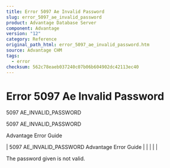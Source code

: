 ```yaml
---
title: Error 5097 Ae Invalid Password
slug: error_5097_ae_invalid_password
product: Advantage Database Server
component: Advantage
version: "12"
category: Reference
original_path_html: error_5097_ae_invalid_password.htm
source: Advantage CHM
tags:
  - error
checksum: 562c78eaeb037240c07b06b604902dc42113ec40
---
```


# Error 5097 Ae Invalid Password

5097 AE\_INVALID\_PASSWORD

5097 AE\_INVALID\_PASSWORD

Advantage Error Guide

| 5097 AE\_INVALID\_PASSWORD  Advantage Error Guide |  |  |  |  |

The password given is not valid.
